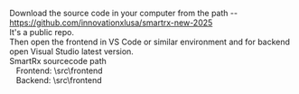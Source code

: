 

Download the source code in your computer from the path -- https://github.com/innovationxlusa/smartrx-new-2025<br/>
It's a public repo.<br/>
Then open the frontend in VS Code or similar environment and for backend open Visual Studio latest version.<br/>
SmartRx sourcecode path<br/>
&nbsp;&nbsp;&nbsp;Frontend: \src\frontend<br/>
&nbsp;&nbsp;&nbsp;Backend: \src\frontend<br/>
